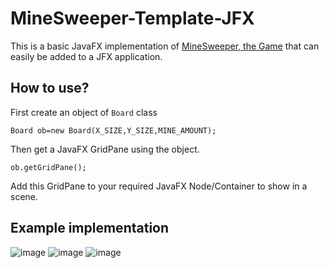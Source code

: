 # MineSweeper-Template-JFX
This is a basic JavaFX implementation of [MineSweeper, the Game](https://en.wikipedia.org/wiki/Minesweeper_(video_game)) that can easily be added to a JFX application.

## How to use?
First create an object of `Board` class
```
Board ob=new Board(X_SIZE,Y_SIZE,MINE_AMOUNT);
```
Then get a JavaFX GridPane using the object.
```
ob.getGridPane();
```
Add this GridPane to your required JavaFX Node/Container to show in a scene.

## Example implementation
![image](https://user-images.githubusercontent.com/67322047/173282433-d2b65103-531e-4e42-bbfc-169c7a876012.png)
![image](https://user-images.githubusercontent.com/67322047/173282618-4bde1527-2d26-4ac6-b5b6-e39248dab69e.png)
![image](https://user-images.githubusercontent.com/67322047/173282703-843c1f0b-d21a-45b0-81bd-57be1da384bc.png)

